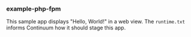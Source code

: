 ### example-php-fpm

This sample app displays "Hello, World!" in a web view. The `runtime.txt` informs Continuum how it should stage this app.
